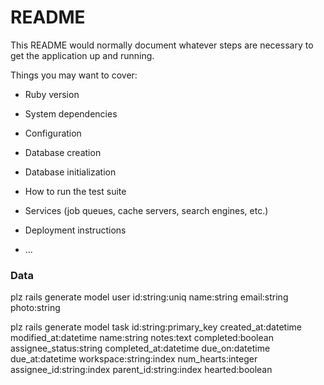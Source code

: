# README

This README would normally document whatever steps are necessary to get the
application up and running.

Things you may want to cover:

* Ruby version

* System dependencies

* Configuration

* Database creation

* Database initialization

* How to run the test suite

* Services (job queues, cache servers, search engines, etc.)

* Deployment instructions

* ...

### Data

plz rails generate model user id:string:uniq name:string email:string photo:string

plz rails generate model task id:string:primary_key created_at:datetime modified_at:datetime name:string notes:text completed:boolean assignee_status:string completed_at:datetime due_on:datetime due_at:datetime workspace:string:index num_hearts:integer assignee_id:string:index parent_id:string:index hearted:boolean
